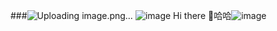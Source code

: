 ###![Uploading image.png…]()
 ![image](https://user-images.githubusercontent.com/82566533/114963230-d75ab700-9e9e-11eb-9c21-37fcf265187c.png)
Hi there        👋哈哈![image](https://user-images.githubusercontent.com/82566533/114963106-9662a280-9e9e-11eb-9d19-a17503319b59.png)


<!--
**MinHang24/MinHang24** is a ✨ _special_ ✨ repository because its `README.md` (this file) appears on your GitHub profile.

Here are some ideas to get you started:

- 🔭 I’m currently working on ...
- 🌱 I’m currently learning ...
- 👯 I’m looking to collaborate on ...
- 🤔 I’m looking for help with ...
- 💬 Ask me about ...
- 📫 How to reach me: ...
- 😄 Pronouns: ...
- ⚡ Fun fact: ...
-->
